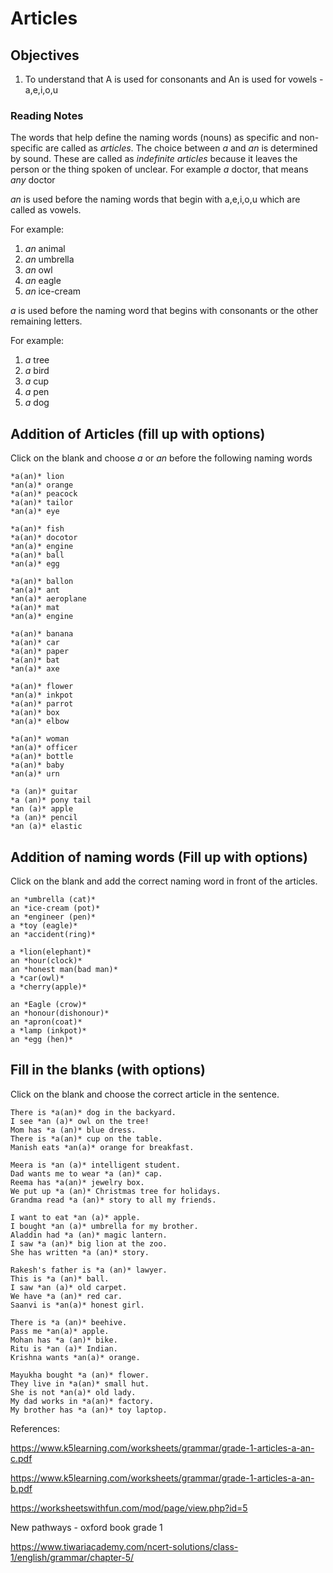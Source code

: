 # Articles

## Objectives
1. To understand that A is used for consonants and An is used for vowels - a,e,i,o,u

### Reading Notes

The words that help define the naming words (nouns) as specific and non-specific are called as *articles*. The choice between *a* and *an*  is determined by sound. These are called as *indefinite articles* because it leaves the person or the thing spoken of unclear. For example *a* doctor, that means *any* doctor  

*an* is used before the naming words that begin with a,e,i,o,u which are called as vowels. 

For example:
1. *an* animal
2. *an* umbrella
3. *an* owl
4. *an* eagle
5. *an* ice-cream

*a* is used before the naming word that begins with consonants or the other remaining letters.

For example:
1. *a* tree
2. *a* bird
3. *a* cup
4. *a* pen
5. *a* dog


## Addition of Articles (fill up with options)

Click on the blank and choose *a* or *an* before the following naming words

```
*a(an)* lion
*an(a)* orange
*a(an)* peacock
*a(an)* tailor 
*an(a)* eye
```

```
*a(an)* fish
*a(an)* docotor
*an(a)* engine
*a(an)* ball
*an(a)* egg
```

```
*a(an)* ballon
*an(a)* ant
*an(a)* aeroplane
*a(an)* mat
*an(a)* engine
```

```
*a(an)* banana
*a(an)* car
*a(an)* paper
*a(an)* bat
*an(a)* axe
```

```
*a(an)* flower
*an(a)* inkpot
*a(an)* parrot
*a(an)* box
*an(a)* elbow
```

```
*a(an)* woman
*an(a)* officer
*a(an)* bottle
*a(an)* baby
*an(a)* urn
```

```
*a (an)* guitar
*a (an)* pony tail
*an (a)* apple
*a (an)* pencil
*an (a)* elastic
```


## Addition of naming words (Fill up with options)

Click on the blank and add the correct naming word in front of the articles.

```
an *umbrella (cat)*
an *ice-cream (pot)*
an *engineer (pen)*
a *toy (eagle)*
an *accident(ring)*
```

```
a *lion(elephant)*
an *hour(clock)*
an *honest man(bad man)*
a *car(owl)*
a *cherry(apple)*
```

```
an *Eagle (crow)*
an *honour(dishonour)*
an *apron(coat)*
a *lamp (inkpot)*
an *egg (hen)*
```


## Fill in the blanks (with options)

Click on the blank and choose the correct article in the sentence.

```
There is *a(an)* dog in the backyard.
I see *an (a)* owl on the tree!
Mom has *a (an)* blue dress.
There is *a(an)* cup on the table.
Manish eats *an(a)* orange for breakfast.
```

```
Meera is *an (a)* intelligent student.
Dad wants me to wear *a (an)* cap.
Reema has *a(an)* jewelry box.
We put up *a (an)* Christmas tree for holidays.
Grandma read *a (an)* story to all my friends.
```

```
I want to eat *an (a)* apple.
I bought *an (a)* umbrella for my brother.
Aladdin had *a (an)* magic lantern.
I saw *a (an)* big lion at the zoo.
She has written *a (an)* story.
```

```
Rakesh's father is *a (an)* lawyer.
This is *a (an)* ball.
I saw *an (a)* old carpet.
We have *a (an)* red car.
Saanvi is *an(a)* honest girl.
```

```
There is *a (an)* beehive.
Pass me *an(a)* apple.
Mohan has *a (an)* bike.
Ritu is *an (a)* Indian.
Krishna wants *an(a)* orange.
```

```
Mayukha bought *a (an)* flower.
They live in *a(an)* small hut.
She is not *an(a)* old lady.
My dad works in *a(an)* factory.
My brother has *a (an)* toy laptop.
```



References: 

https://www.k5learning.com/worksheets/grammar/grade-1-articles-a-an-c.pdf

https://www.k5learning.com/worksheets/grammar/grade-1-articles-a-an-b.pdf

https://worksheetswithfun.com/mod/page/view.php?id=5

New pathways - oxford book grade 1

https://www.tiwariacademy.com/ncert-solutions/class-1/english/grammar/chapter-5/











